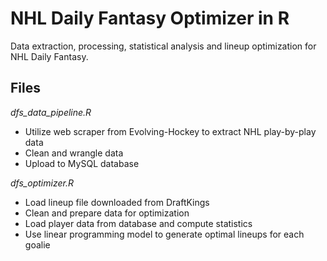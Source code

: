 # NHL Daily Fantasy Optimizer in R

Data extraction, processing, statistical analysis and lineup optimization for NHL Daily Fantasy.

## Files
*dfs_data_pipeline.R*

*  Utilize web scraper from Evolving-Hockey to extract NHL play-by-play data
*  Clean and wrangle data
*  Upload to MySQL database

*dfs_optimizer.R*

*  Load lineup file downloaded from DraftKings
*  Clean and prepare data for optimization
*  Load player data from database and compute statistics
*  Use linear programming model to generate optimal lineups for each goalie
